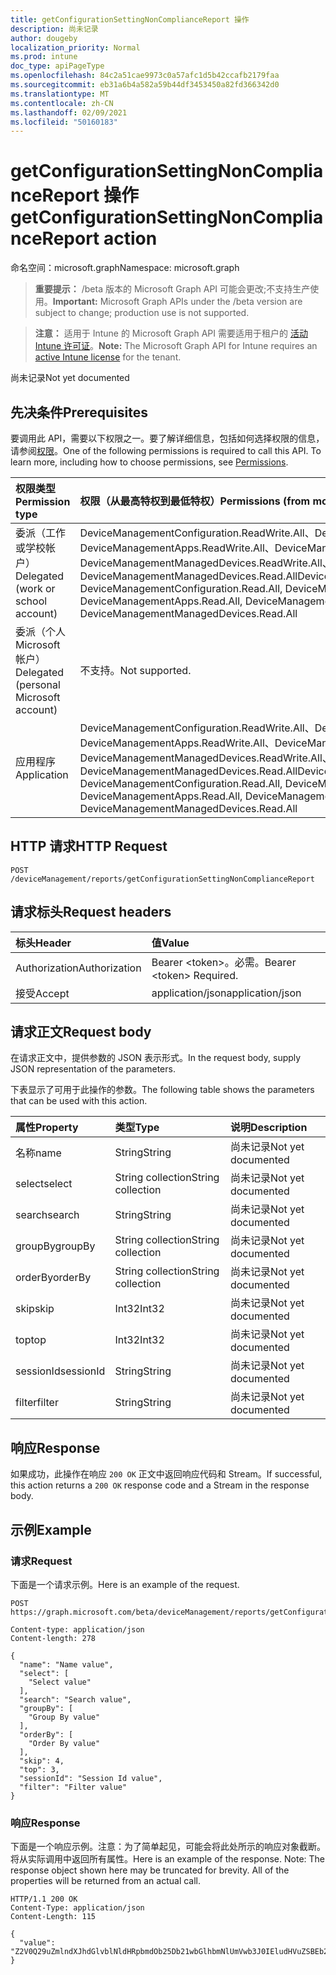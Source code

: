 ```yaml
---
title: getConfigurationSettingNonComplianceReport 操作
description: 尚未记录
author: dougeby
localization_priority: Normal
ms.prod: intune
doc_type: apiPageType
ms.openlocfilehash: 84c2a51cae9973c0a57afc1d5b42ccafb2179faa
ms.sourcegitcommit: eb31a6b4a582a59b44df3453450a82fd366342d0
ms.translationtype: MT
ms.contentlocale: zh-CN
ms.lasthandoff: 02/09/2021
ms.locfileid: "50160183"
---
```

# <a name="getconfigurationsettingnoncompliancereport-action"></a><span data-ttu-id="7783b-103">getConfigurationSettingNonComplianceReport 操作</span><span class="sxs-lookup"><span data-stu-id="7783b-103">getConfigurationSettingNonComplianceReport action</span></span>

<span data-ttu-id="7783b-104">命名空间：microsoft.graph</span><span class="sxs-lookup"><span data-stu-id="7783b-104">Namespace: microsoft.graph</span></span>

> <span data-ttu-id="7783b-105">**重要提示：** /beta 版本的 Microsoft Graph API 可能会更改;不支持生产使用。</span><span class="sxs-lookup"><span data-stu-id="7783b-105">**Important:** Microsoft Graph APIs under the /beta version are subject to change; production use is not supported.</span></span>

> <span data-ttu-id="7783b-106">**注意：** 适用于 Intune 的 Microsoft Graph API 需要适用于租户的 [活动 Intune 许可证](https://go.microsoft.com/fwlink/?linkid=839381)。</span><span class="sxs-lookup"><span data-stu-id="7783b-106">**Note:** The Microsoft Graph API for Intune requires an [active Intune license](https://go.microsoft.com/fwlink/?linkid=839381) for the tenant.</span></span>

<span data-ttu-id="7783b-107">尚未记录</span><span class="sxs-lookup"><span data-stu-id="7783b-107">Not yet documented</span></span>

## <a name="prerequisites"></a><span data-ttu-id="7783b-108">先决条件</span><span class="sxs-lookup"><span data-stu-id="7783b-108">Prerequisites</span></span>
<span data-ttu-id="7783b-p101">要调用此 API，需要以下权限之一。要了解详细信息，包括如何选择权限的信息，请参阅[权限](/graph/permissions-reference)。</span><span class="sxs-lookup"><span data-stu-id="7783b-p101">One of the following permissions is required to call this API. To learn more, including how to choose permissions, see [Permissions](/graph/permissions-reference).</span></span>

|<span data-ttu-id="7783b-111">权限类型</span><span class="sxs-lookup"><span data-stu-id="7783b-111">Permission type</span></span>|<span data-ttu-id="7783b-112">权限（从最高特权到最低特权）</span><span class="sxs-lookup"><span data-stu-id="7783b-112">Permissions (from most to least privileged)</span></span>|
|:---|:---|
|<span data-ttu-id="7783b-113">委派（工作或学校帐户）</span><span class="sxs-lookup"><span data-stu-id="7783b-113">Delegated (work or school account)</span></span>|<span data-ttu-id="7783b-114">DeviceManagementConfiguration.ReadWrite.All、DeviceManagementConfiguration.Read.All、DeviceManagementApps.ReadWrite.All、DeviceManagementApps.Read.All、DeviceManagementManagedDevices.ReadWrite.All、DeviceManagementManagedDevices.Read.All</span><span class="sxs-lookup"><span data-stu-id="7783b-114">DeviceManagementConfiguration.ReadWrite.All, DeviceManagementConfiguration.Read.All, DeviceManagementApps.ReadWrite.All, DeviceManagementApps.Read.All, DeviceManagementManagedDevices.ReadWrite.All, DeviceManagementManagedDevices.Read.All</span></span>|
|<span data-ttu-id="7783b-115">委派（个人 Microsoft 帐户）</span><span class="sxs-lookup"><span data-stu-id="7783b-115">Delegated (personal Microsoft account)</span></span>|<span data-ttu-id="7783b-116">不支持。</span><span class="sxs-lookup"><span data-stu-id="7783b-116">Not supported.</span></span>|
|<span data-ttu-id="7783b-117">应用程序</span><span class="sxs-lookup"><span data-stu-id="7783b-117">Application</span></span>|<span data-ttu-id="7783b-118">DeviceManagementConfiguration.ReadWrite.All、DeviceManagementConfiguration.Read.All、DeviceManagementApps.ReadWrite.All、DeviceManagementApps.Read.All、DeviceManagementManagedDevices.ReadWrite.All、DeviceManagementManagedDevices.Read.All</span><span class="sxs-lookup"><span data-stu-id="7783b-118">DeviceManagementConfiguration.ReadWrite.All, DeviceManagementConfiguration.Read.All, DeviceManagementApps.ReadWrite.All, DeviceManagementApps.Read.All, DeviceManagementManagedDevices.ReadWrite.All, DeviceManagementManagedDevices.Read.All</span></span>|

## <a name="http-request"></a><span data-ttu-id="7783b-119">HTTP 请求</span><span class="sxs-lookup"><span data-stu-id="7783b-119">HTTP Request</span></span>
<!-- {
  "blockType": "ignored"
}
-->
``` http
POST /deviceManagement/reports/getConfigurationSettingNonComplianceReport
```

## <a name="request-headers"></a><span data-ttu-id="7783b-120">请求标头</span><span class="sxs-lookup"><span data-stu-id="7783b-120">Request headers</span></span>
|<span data-ttu-id="7783b-121">标头</span><span class="sxs-lookup"><span data-stu-id="7783b-121">Header</span></span>|<span data-ttu-id="7783b-122">值</span><span class="sxs-lookup"><span data-stu-id="7783b-122">Value</span></span>|
|:---|:---|
|<span data-ttu-id="7783b-123">Authorization</span><span class="sxs-lookup"><span data-stu-id="7783b-123">Authorization</span></span>|<span data-ttu-id="7783b-124">Bearer &lt;token&gt;。必需。</span><span class="sxs-lookup"><span data-stu-id="7783b-124">Bearer &lt;token&gt; Required.</span></span>|
|<span data-ttu-id="7783b-125">接受</span><span class="sxs-lookup"><span data-stu-id="7783b-125">Accept</span></span>|<span data-ttu-id="7783b-126">application/json</span><span class="sxs-lookup"><span data-stu-id="7783b-126">application/json</span></span>|

## <a name="request-body"></a><span data-ttu-id="7783b-127">请求正文</span><span class="sxs-lookup"><span data-stu-id="7783b-127">Request body</span></span>
<span data-ttu-id="7783b-128">在请求正文中，提供参数的 JSON 表示形式。</span><span class="sxs-lookup"><span data-stu-id="7783b-128">In the request body, supply JSON representation of the parameters.</span></span>

<span data-ttu-id="7783b-129">下表显示了可用于此操作的参数。</span><span class="sxs-lookup"><span data-stu-id="7783b-129">The following table shows the parameters that can be used with this action.</span></span>

|<span data-ttu-id="7783b-130">属性</span><span class="sxs-lookup"><span data-stu-id="7783b-130">Property</span></span>|<span data-ttu-id="7783b-131">类型</span><span class="sxs-lookup"><span data-stu-id="7783b-131">Type</span></span>|<span data-ttu-id="7783b-132">说明</span><span class="sxs-lookup"><span data-stu-id="7783b-132">Description</span></span>|
|:---|:---|:---|
|<span data-ttu-id="7783b-133">名称</span><span class="sxs-lookup"><span data-stu-id="7783b-133">name</span></span>|<span data-ttu-id="7783b-134">String</span><span class="sxs-lookup"><span data-stu-id="7783b-134">String</span></span>|<span data-ttu-id="7783b-135">尚未记录</span><span class="sxs-lookup"><span data-stu-id="7783b-135">Not yet documented</span></span>|
|<span data-ttu-id="7783b-136">select</span><span class="sxs-lookup"><span data-stu-id="7783b-136">select</span></span>|<span data-ttu-id="7783b-137">String collection</span><span class="sxs-lookup"><span data-stu-id="7783b-137">String collection</span></span>|<span data-ttu-id="7783b-138">尚未记录</span><span class="sxs-lookup"><span data-stu-id="7783b-138">Not yet documented</span></span>|
|<span data-ttu-id="7783b-139">search</span><span class="sxs-lookup"><span data-stu-id="7783b-139">search</span></span>|<span data-ttu-id="7783b-140">String</span><span class="sxs-lookup"><span data-stu-id="7783b-140">String</span></span>|<span data-ttu-id="7783b-141">尚未记录</span><span class="sxs-lookup"><span data-stu-id="7783b-141">Not yet documented</span></span>|
|<span data-ttu-id="7783b-142">groupBy</span><span class="sxs-lookup"><span data-stu-id="7783b-142">groupBy</span></span>|<span data-ttu-id="7783b-143">String collection</span><span class="sxs-lookup"><span data-stu-id="7783b-143">String collection</span></span>|<span data-ttu-id="7783b-144">尚未记录</span><span class="sxs-lookup"><span data-stu-id="7783b-144">Not yet documented</span></span>|
|<span data-ttu-id="7783b-145">orderBy</span><span class="sxs-lookup"><span data-stu-id="7783b-145">orderBy</span></span>|<span data-ttu-id="7783b-146">String collection</span><span class="sxs-lookup"><span data-stu-id="7783b-146">String collection</span></span>|<span data-ttu-id="7783b-147">尚未记录</span><span class="sxs-lookup"><span data-stu-id="7783b-147">Not yet documented</span></span>|
|<span data-ttu-id="7783b-148">skip</span><span class="sxs-lookup"><span data-stu-id="7783b-148">skip</span></span>|<span data-ttu-id="7783b-149">Int32</span><span class="sxs-lookup"><span data-stu-id="7783b-149">Int32</span></span>|<span data-ttu-id="7783b-150">尚未记录</span><span class="sxs-lookup"><span data-stu-id="7783b-150">Not yet documented</span></span>|
|<span data-ttu-id="7783b-151">top</span><span class="sxs-lookup"><span data-stu-id="7783b-151">top</span></span>|<span data-ttu-id="7783b-152">Int32</span><span class="sxs-lookup"><span data-stu-id="7783b-152">Int32</span></span>|<span data-ttu-id="7783b-153">尚未记录</span><span class="sxs-lookup"><span data-stu-id="7783b-153">Not yet documented</span></span>|
|<span data-ttu-id="7783b-154">sessionId</span><span class="sxs-lookup"><span data-stu-id="7783b-154">sessionId</span></span>|<span data-ttu-id="7783b-155">String</span><span class="sxs-lookup"><span data-stu-id="7783b-155">String</span></span>|<span data-ttu-id="7783b-156">尚未记录</span><span class="sxs-lookup"><span data-stu-id="7783b-156">Not yet documented</span></span>|
|<span data-ttu-id="7783b-157">filter</span><span class="sxs-lookup"><span data-stu-id="7783b-157">filter</span></span>|<span data-ttu-id="7783b-158">String</span><span class="sxs-lookup"><span data-stu-id="7783b-158">String</span></span>|<span data-ttu-id="7783b-159">尚未记录</span><span class="sxs-lookup"><span data-stu-id="7783b-159">Not yet documented</span></span>|



## <a name="response"></a><span data-ttu-id="7783b-160">响应</span><span class="sxs-lookup"><span data-stu-id="7783b-160">Response</span></span>
<span data-ttu-id="7783b-161">如果成功，此操作在响应 `200 OK` 正文中返回响应代码和 Stream。</span><span class="sxs-lookup"><span data-stu-id="7783b-161">If successful, this action returns a `200 OK` response code and a Stream in the response body.</span></span>

## <a name="example"></a><span data-ttu-id="7783b-162">示例</span><span class="sxs-lookup"><span data-stu-id="7783b-162">Example</span></span>

### <a name="request"></a><span data-ttu-id="7783b-163">请求</span><span class="sxs-lookup"><span data-stu-id="7783b-163">Request</span></span>
<span data-ttu-id="7783b-164">下面是一个请求示例。</span><span class="sxs-lookup"><span data-stu-id="7783b-164">Here is an example of the request.</span></span>
``` http
POST https://graph.microsoft.com/beta/deviceManagement/reports/getConfigurationSettingNonComplianceReport

Content-type: application/json
Content-length: 278

{
  "name": "Name value",
  "select": [
    "Select value"
  ],
  "search": "Search value",
  "groupBy": [
    "Group By value"
  ],
  "orderBy": [
    "Order By value"
  ],
  "skip": 4,
  "top": 3,
  "sessionId": "Session Id value",
  "filter": "Filter value"
}
```

### <a name="response"></a><span data-ttu-id="7783b-165">响应</span><span class="sxs-lookup"><span data-stu-id="7783b-165">Response</span></span>
<span data-ttu-id="7783b-p102">下面是一个响应示例。注意：为了简单起见，可能会将此处所示的响应对象截断。将从实际调用中返回所有属性。</span><span class="sxs-lookup"><span data-stu-id="7783b-p102">Here is an example of the response. Note: The response object shown here may be truncated for brevity. All of the properties will be returned from an actual call.</span></span>
``` http
HTTP/1.1 200 OK
Content-Type: application/json
Content-Length: 115

{
  "value": "Z2V0Q29uZmlndXJhdGlvblNldHRpbmdOb25Db21wbGlhbmNlUmVwb3J0IEludHVuZSBEb2MgU2FtcGxlIDIxMDczMDYzMzQ="
}
```




